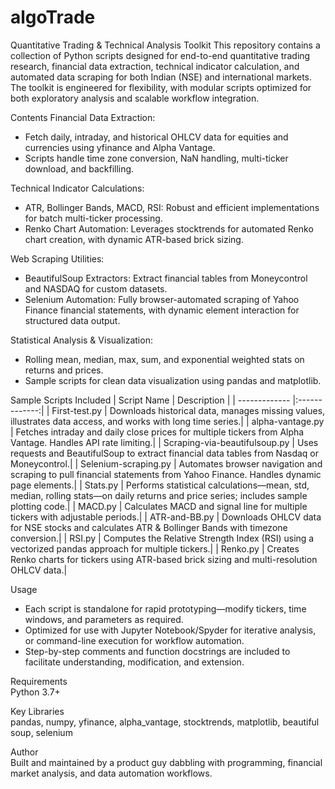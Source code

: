 # algoTrade
Quantitative Trading & Technical Analysis Toolkit
This repository contains a collection of Python scripts designed for end-to-end quantitative trading research, financial data extraction, technical indicator calculation, and automated data scraping for both Indian (NSE) and international markets. The toolkit is engineered for flexibility, with modular scripts optimized for both exploratory analysis and scalable workflow integration.

Contents
Financial Data Extraction:

- Fetch daily, intraday, and historical OHLCV data for equities and currencies using yfinance and Alpha Vantage.
- Scripts handle time zone conversion, NaN handling, multi-ticker download, and backfilling.

Technical Indicator Calculations:

- ATR, Bollinger Bands, MACD, RSI: Robust and efficient implementations for batch multi-ticker processing.
- Renko Chart Automation: Leverages stocktrends for automated Renko chart creation, with dynamic ATR-based brick sizing.

Web Scraping Utilities:
- BeautifulSoup Extractors: Extract financial tables from Moneycontrol and NASDAQ for custom datasets.
- Selenium Automation: Fully browser-automated scraping of Yahoo Finance financial statements, with dynamic element interaction for structured data output.

Statistical Analysis & Visualization:
- Rolling mean, median, max, sum, and exponential weighted stats on returns and prices.
- Sample scripts for clean data visualization using pandas and matplotlib.

Sample Scripts Included
| Script Name        | Description           |
| ------------- |:-------------:|
| First-test.py | Downloads historical data, manages missing values, illustrates data access, and works with long time series.| 
| alpha-vantage.py | Fetches intraday and daily close prices for multiple tickers from Alpha Vantage. Handles API rate limiting.| 
| Scraping-via-beautifulsoup.py | Uses requests and BeautifulSoup to extract financial data tables from Nasdaq or Moneycontrol.| 
| Selenium-scraping.py | Automates browser navigation and scraping to pull financial statements from Yahoo Finance. Handles dynamic page elements.| 
| Stats.py | Performs statistical calculations—mean, std, median, rolling stats—on daily returns and price series; includes sample plotting code.| 
| MACD.py | Calculates MACD and signal line for multiple tickers with adjustable periods.| 
| ATR-and-BB.py | Downloads OHLCV data for NSE stocks and calculates ATR & Bollinger Bands with timezone conversion.| 
| RSI.py | Computes the Relative Strength Index (RSI) using a vectorized pandas approach for multiple tickers.| 
| Renko.py | Creates Renko charts for tickers using ATR-based brick sizing and multi-resolution OHLCV data.| 

Usage
- Each script is standalone for rapid prototyping—modify tickers, time windows, and parameters as required.
- Optimized for use with Jupyter Notebook/Spyder for iterative analysis, or command-line execution for workflow automation.
- Step-by-step comments and function docstrings are included to facilitate understanding, modification, and extension.

Requirements\
Python 3.7+

Key Libraries\
pandas, numpy, yfinance, alpha_vantage, stocktrends, matplotlib, beautiful soup, selenium

Author\
Built and maintained by a product guy dabbling with programming, financial market analysis, and data automation workflows.

